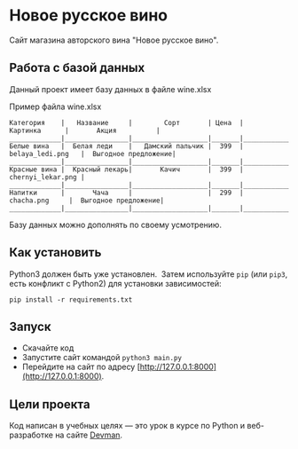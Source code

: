 # Новое русское вино

Сайт магазина авторского вина "Новое русское вино".

## Работа с базой данных

Данный проект имеет базу данных в файле wine.xlsx

Пример файла wine.xlsx
```xlsx
Категория    |   Название     |        Сорт       | Цена  |      Картинка      |       Акция          |  
_____________|________________|___________________|_______|____________________|______________________|
Белые вина   |  Белая леди    |   Дамский пальчик |  399  |  belaya_ledi.png   |  Выгодное предложение|
_____________|________________|___________________|_______|____________________|______________________|
Красные вина |  Красный лекарь|       Качич       |  399  |  chernyi_lekar.png | 
_____________|________________|___________________|_______|____________________|______________________|
Напитки      |       Чача     |                   |  299  |     chacha.png     |  Выгодное предложение|
_____________|________________|___________________|_______|____________________|______________________|
```
Базу данных можно дополнять по своему усмотрению.

## Как установить

Python3 должен быть уже установлен. 
Затем используйте `pip` (или `pip3`, есть конфликт с Python2) для установки зависимостей:
```
pip install -r requirements.txt
```

## Запуск

- Скачайте код
- Запустите сайт командой `python3 main.py`
- Перейдите на сайт по адресу [http://127.0.0.1:8000](http://127.0.0.1:8000).

## Цели проекта

Код написан в учебных целях — это урок в курсе по Python и веб-разработке на сайте [Devman](https://dvmn.org).
